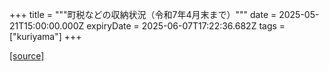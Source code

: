 +++
title = """町税などの収納状況（令和7年4月末まで）"""
date = 2025-05-21T15:00:00.000Z
expiryDate = 2025-06-07T17:22:36.682Z
tags = ["kuriyama"]
+++


[[source]](https://www.town.kuriyama.hokkaido.jp/soshiki/35/946.html)
